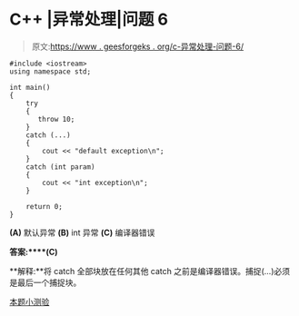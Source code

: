 # C++ |异常处理|问题 6

> 原文:[https://www . geesforgeks . org/c-异常处理-问题-6/](https://www.geeksforgeeks.org/c-exception-handling-question-6/)

```
#include <iostream>
using namespace std;

int main()
{
    try
    {
       throw 10;
    }
    catch (...)
    {
        cout << "default exception\n";
    }
    catch (int param)
    {
        cout << "int exception\n";
    }

    return 0;
}
```

**(A)** 默认异常
**(B)** int 异常
**(C)** 编译器错误

**答案:****(C)**

**解释:**将 catch 全部块放在任何其他 catch 之前是编译器错误。捕捉(…)必须是最后一个捕捉块。

[本题小测验](https://www.geeksforgeeks.org/quiz-corner-gq/)